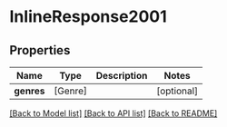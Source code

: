# InlineResponse2001

## Properties
Name | Type | Description | Notes
------------ | ------------- | ------------- | -------------
**genres** | [Genre] |  | [optional] 

[[Back to Model list]](../README.md#documentation-for-models) [[Back to API list]](../README.md#documentation-for-api-endpoints) [[Back to README]](../README.md)



